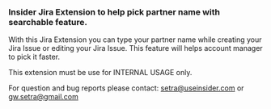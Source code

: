 ### Insider Jira Extension to help pick partner name with searchable feature.

With this Jira Extension you can type your partner name while creating your Jira Issue or editing your Jira Issue. This feature will helps account manager to pick it faster.

This extension must be use for INTERNAL USAGE only.

For question and bug reports please contact:
setra@useinsider.com 
or
gw.setra@gmail.com

